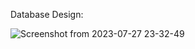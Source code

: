 Database Design:

![Screenshot from 2023-07-27 23-32-49](https://github.com/TranBinh2311/Ticketing-microservice/assets/59139208/b27bd6d8-764e-47fb-9f04-5e46bd5bc245)
